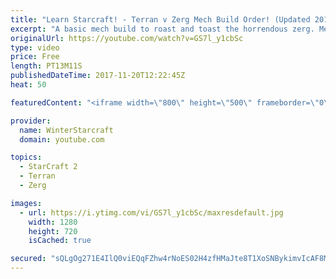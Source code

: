```yaml
---
title: "Learn Starcraft! - Terran v Zerg Mech Build Order! (Updated 2018)"
excerpt: "A basic mech build to roast and toast the horrendous zerg. Meant for lower level players looking for some direction! -- Watch live at https://www.twitch.tv/wintergaming"
originalUrl: https://youtube.com/watch?v=GS7l_y1cbSc
type: video
price: Free
length: PT13M11S
publishedDateTime: 2017-11-20T12:22:45Z
heat: 50

featuredContent: "<iframe width=\"800\" height=\"500\" frameborder=\"0\" src=\"https://www.youtube.com/embed/GS7l_y1cbSc\" allow=\"accelerometer; autoplay; encrypted-media; gyroscope; picture-in-picture\" allowfullscreen></iframe>"

provider:
  name: WinterStarcraft
  domain: youtube.com

topics:
  - StarCraft 2
  - Terran
  - Zerg

images:
  - url: https://i.ytimg.com/vi/GS7l_y1cbSc/maxresdefault.jpg
    width: 1280
    height: 720
    isCached: true

secured: "sQLgOg271E4IlQ0viEQqFZhw4rNoES02H4zfHMaJte8T1XoSNBykimvIcAF8MxZsBsRp11/yroDIFZTMlJhgwWAv2sjegV1IqS1SG/XS8waXI8nIb8YcQwJ4d9Kipc/Hhj4YzgLGxrMv3EW5uSyeKgc++xkw1n3ZK2jrdwWKTb7eL6WA3gdKyDmsl7x0O9Eq7TweSw3c+cQAqURVUs+oIjZb2Xrkv4mAHgjdgUNl3jKNMvOC1qwktR+PPCWIBZG6HkINhG7D1xEIIWK0IFm7HgcUebuFyllMpel9wKdyJZDbyDMVCnFZLSrL4z6z6tKe+RRI/YHm0o4jniiE4pldRda2bCe9gjGaVL5yysIe4F/uoIlbswLjYQWNaHwAtOWRM42vEfFdLCqqNOUgIufKtpu2Gbk5JSb8FqXwMmswg1Q=;zh/v+9aetGtMbG7gE8cnUw=="
---
```


